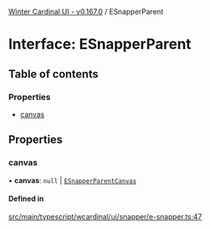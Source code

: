 [Winter Cardinal UI - v0.167.0](../index.md) / ESnapperParent

# Interface: ESnapperParent

## Table of contents

### Properties

- [canvas](ESnapperParent.md#canvas)

## Properties

### canvas

• **canvas**: ``null`` \| [`ESnapperParentCanvas`](ESnapperParentCanvas.md)

#### Defined in

[src/main/typescript/wcardinal/ui/snapper/e-snapper.ts:47](https://github.com/winter-cardinal/winter-cardinal-ui/blob/v0.167.0/src/main/typescript/wcardinal/ui/snapper/e-snapper.ts#L47)
